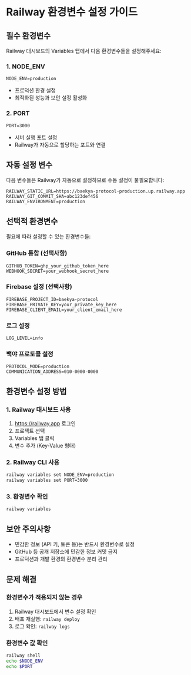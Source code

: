 # Railway 환경변수 설정 가이드

## 필수 환경변수

Railway 대시보드의 Variables 탭에서 다음 환경변수들을 설정해주세요:

### 1. NODE_ENV
```
NODE_ENV=production
```
- 프로덕션 환경 설정
- 최적화된 성능과 보안 설정 활성화

### 2. PORT
```
PORT=3000
```
- 서버 실행 포트 설정
- Railway가 자동으로 할당하는 포트와 연결

## 자동 설정 변수

다음 변수들은 Railway가 자동으로 설정하므로 수동 설정이 불필요합니다:

```
RAILWAY_STATIC_URL=https://baekya-protocol-production.up.railway.app
RAILWAY_GIT_COMMIT_SHA=abc123def456
RAILWAY_ENVIRONMENT=production
```

## 선택적 환경변수

필요에 따라 설정할 수 있는 환경변수들:

### GitHub 통합 (선택사항)
```
GITHUB_TOKEN=ghp_your_github_token_here
WEBHOOK_SECRET=your_webhook_secret_here
```

### Firebase 설정 (선택사항)
```
FIREBASE_PROJECT_ID=baekya-protocol
FIREBASE_PRIVATE_KEY=your_private_key_here
FIREBASE_CLIENT_EMAIL=your_client_email_here
```

### 로그 설정
```
LOG_LEVEL=info
```

### 백야 프로토콜 설정
```
PROTOCOL_MODE=production
COMMUNICATION_ADDRESS=010-0000-0000
```

## 환경변수 설정 방법

### 1. Railway 대시보드 사용
1. https://railway.app 로그인
2. 프로젝트 선택
3. Variables 탭 클릭
4. 변수 추가 (Key-Value 형태)

### 2. Railway CLI 사용
```bash
railway variables set NODE_ENV=production
railway variables set PORT=3000
```

### 3. 환경변수 확인
```bash
railway variables
```

## 보안 주의사항

- 민감한 정보 (API 키, 토큰 등)는 반드시 환경변수로 설정
- GitHub 등 공개 저장소에 민감한 정보 커밋 금지
- 프로덕션과 개발 환경의 환경변수 분리 관리

## 문제 해결

### 환경변수가 적용되지 않는 경우
1. Railway 대시보드에서 변수 설정 확인
2. 배포 재실행: `railway deploy`
3. 로그 확인: `railway logs`

### 환경변수 값 확인
```bash
railway shell
echo $NODE_ENV
echo $PORT
``` 